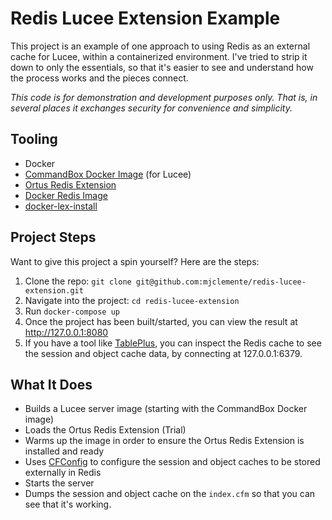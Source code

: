 # Redis Lucee Extension Example
This project is an example of one approach to using Redis as an external cache for Lucee, within a containerized environment. I've tried to strip it down to only the essentials, so that it's easier to see and understand how the process works and the pieces connect. 

*This code is for demonstration and development purposes only. That is, in several places it exchanges security for convenience and simplicity.*

## Tooling

* Docker
* [CommandBox Docker Image](https://hub.docker.com/r/ortussolutions/commandbox/) (for Lucee)
* [Ortus Redis Extension](https://www.ortussolutions.com/products/redis-lucee)
* [Docker Redis Image](https://hub.docker.com/_/redis/)
* [docker-lex-install](https://www.forgebox.io/view/docker-lex-install)

## Project Steps

Want to give this project a spin yourself? Here are the steps:

1. Clone the repo: `git clone git@github.com:mjclemente/redis-lucee-extension.git`
2. Navigate into the project: `cd redis-lucee-extension`
3. Run `docker-compose up`
4. Once the project has been built/started, you can view the result at http://127.0.0.1:8080
5. If you have a tool like [TablePlus](https://tableplus.com/), you can inspect the Redis cache to see the session and object cache data, by connecting at 127.0.0.1:6379.

## What It Does

* Builds a Lucee server image (starting with the CommandBox Docker image)
* Loads the Ortus Redis Extension (Trial)
* Warms up the image in order to ensure the Ortus Redis Extension is installed and ready
* Uses [CFConfig](https://cfconfig.ortusbooks.com/) to configure the session and object caches to be stored externally in Redis
* Starts the server
* Dumps the session and object cache on the `index.cfm` so that you can see that it's working.